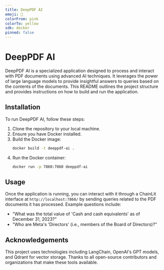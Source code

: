 ```yaml
---
title: DeepPDF AI
emoji: 📖
colorFrom: pink
colorTo: yellow
sdk: docker
pinned: false
---
```


# DeepPDF AI

DeepPDF AI is a specialized application designed to process and interact with PDF documents using advanced AI techniques. It leverages the power of large language models to provide insightful answers to queries based on the contents of the documents. This README outlines the project structure and provides instructions on how to build and run the application.

## Installation

To run DeepPDF AI, follow these steps:

1. Clone the repository to your local machine.
2. Ensure you have Docker installed.
3. Build the Docker image:
   ```bash
   docker build -t deeppdf-ai .
   ```
4. Run the Docker container:
   ```bash
   docker run -p 7860:7860 deeppdf-ai
   ```

## Usage

Once the application is running, you can interact with it through a ChainLit interface at `http://localhost:7860/` by sending queries related to the PDF documents it has processed. Example questions include:

- "What was the total value of 'Cash and cash equivalents' as of December 31, 2023?"
- "Who are Meta's 'Directors' (i.e., members of the Board of Directors)?"

## Acknowledgements

This project uses technologies including LangChain, OpenAI's GPT models, and Qdrant for vector storage. Thanks to all open-source contributors and organizations that make these tools available.
